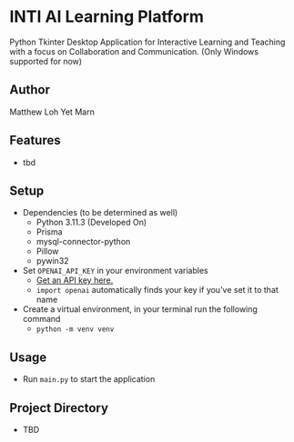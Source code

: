 # INTI AI Learning Platform
Python Tkinter Desktop Application for Interactive Learning and Teaching with a focus on Collaboration and Communication. (Only Windows supported for now)

## Author
Matthew Loh Yet Marn

## Features
- tbd
## Setup
- Dependencies (to be determined as well)
  - Python 3.11.3 (Developed On)
  - Prisma
  - mysql-connector-python
  - Pillow
  - pywin32
- Set `OPENAI_API_KEY` in your environment variables
  - [Get an API key here.](https://platform.openai.com/account/api-keys)
  - `import openai` automatically finds your key if you've set it to that name
- Create a virtual environment, in your terminal run the following command
  - ```python -m venv venv```
## Usage
- Run `main.py` to start the application

## Project Directory
- TBD
